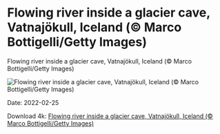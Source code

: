 # Flowing river inside a glacier cave, Vatnajökull, Iceland (© Marco Bottigelli/Getty Images)

Flowing river inside a glacier cave, Vatnajökull, Iceland (© Marco Bottigelli/Getty Images)

![Flowing river inside a glacier cave, Vatnajökull, Iceland (© Marco Bottigelli/Getty Images)](https://bing.com/th?id=OHR.CrystalCave_EN-US8679086426_UHD.jpg&w=1024&h=576)

Date: 2022-02-25

Download 4k: [Flowing river inside a glacier cave, Vatnajökull, Iceland (© Marco Bottigelli/Getty Images)](https://bing.com/th?id=OHR.CrystalCave_EN-US8679086426_UHD.jpg)

